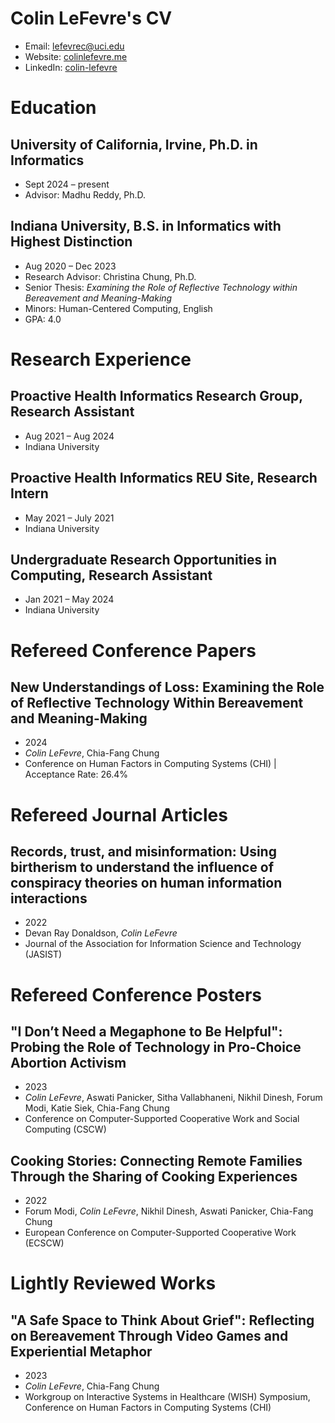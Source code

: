 # Colin LeFevre's CV

- Email: [lefevrec@uci.edu](mailto:lefevrec@uci.edu)
- Website: [colinlefevre.me](https://colinlefevre.me/)
- LinkedIn: [colin-lefevre](https://linkedin.com/in/colin-lefevre)


# Education

## University of California, Irvine, Ph.D. in Informatics

- Sept 2024 – present
- Advisor: Madhu Reddy, Ph.D.

## Indiana University, B.S. in Informatics with Highest Distinction

- Aug 2020 – Dec 2023
- Research Advisor: Christina Chung, Ph.D.
- Senior Thesis: *Examining the Role of Reflective Technology within Bereavement and Meaning-Making*
- Minors: Human-Centered Computing, English
- GPA: 4.0

# Research Experience

## Proactive Health Informatics Research Group, Research Assistant

- Aug 2021 – Aug 2024
- Indiana University

## Proactive Health Informatics REU Site, Research Intern

- May 2021 – July 2021
- Indiana University

## Undergraduate Research Opportunities in Computing, Research Assistant

- Jan 2021 – May 2024
- Indiana University

# Refereed Conference Papers

## New Understandings of Loss: Examining the Role of Reflective Technology Within Bereavement and Meaning-Making 
- 2024
- *Colin LeFevre*, Chia-Fang Chung
- Conference on Human Factors in Computing Systems (CHI) | Acceptance Rate: 26.4%

# Refereed Journal Articles

## Records, trust, and misinformation: Using birtherism to understand the influence of conspiracy theories on human information interactions 
- 2022
- Devan Ray Donaldson, *Colin LeFevre*
- Journal of the Association for Information Science and Technology (JASIST)

# Refereed Conference Posters

## "I Don’t Need a Megaphone to Be Helpful": Probing the Role of Technology in Pro-Choice Abortion Activism 
- 2023
- *Colin LeFevre*, Aswati Panicker, Sitha Vallabhaneni, Nikhil Dinesh, Forum Modi, Katie Siek, Chia-Fang Chung
- Conference on Computer-Supported Cooperative Work and Social Computing (CSCW)

## Cooking Stories: Connecting Remote Families Through the Sharing of Cooking Experiences 
- 2022
- Forum Modi, *Colin LeFevre*, Nikhil Dinesh, Aswati Panicker, Chia-Fang Chung
- European Conference on Computer-Supported Cooperative Work (ECSCW)

# Lightly Reviewed Works

## "A Safe Space to Think About Grief": Reflecting on Bereavement Through Video Games and Experiential Metaphor 
- 2023
- *Colin LeFevre*, Chia-Fang Chung
- Workgroup on Interactive Systems in Healthcare (WISH) Symposium, Conference on Human Factors in Computing Systems (CHI)

